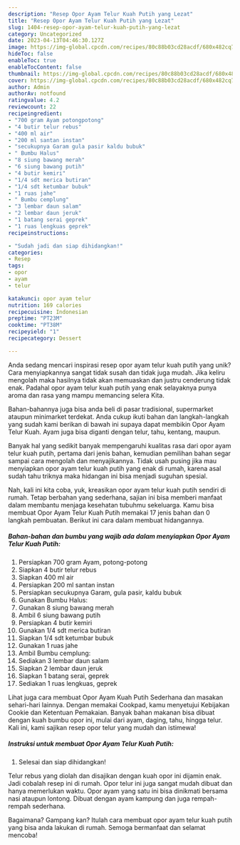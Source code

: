 ```yaml
---
description: "Resep Opor Ayam Telur Kuah Putih yang Lezat"
title: "Resep Opor Ayam Telur Kuah Putih yang Lezat"
slug: 1404-resep-opor-ayam-telur-kuah-putih-yang-lezat
category: Uncategorized
date: 2023-04-13T04:46:30.127Z
image: https://img-global.cpcdn.com/recipes/80c88b03cd28acdf/680x482cq70/opor-ayam-telur-kuah-putih-foto-resep-utama.jpg
hideToc: false
enableToc: true
enableTocContent: false
thumbnail: https://img-global.cpcdn.com/recipes/80c88b03cd28acdf/680x482cq70/opor-ayam-telur-kuah-putih-foto-resep-utama.jpg
cover: https://img-global.cpcdn.com/recipes/80c88b03cd28acdf/680x482cq70/opor-ayam-telur-kuah-putih-foto-resep-utama.jpg
author: Admin
authorAv: notfound
ratingvalue: 4.2
reviewcount: 22
recipeingredient:
- "700 gram Ayam potongpotong"
- "4 butir telur rebus"
- "400 ml air"
- "200 ml santan instan"
- "secukupnya Garam gula pasir kaldu bubuk"
- " Bumbu Halus"
- "8 siung bawang merah"
- "6 siung bawang putih"
- "4 butir kemiri"
- "1/4 sdt merica butiran"
- "1/4 sdt ketumbar bubuk"
- "1 ruas jahe"
- " Bumbu cemplung"
- "3 lembar daun salam"
- "2 lembar daun jeruk"
- "1 batang serai geprek"
- "1 ruas lengkuas geprek"
recipeinstructions:

- "Sudah jadi dan siap dihidangkan!"
categories:
- Resep
tags:
- opor
- ayam
- telur

katakunci: opor ayam telur 
nutrition: 169 calories
recipecuisine: Indonesian
preptime: "PT23M"
cooktime: "PT38M"
recipeyield: "1"
recipecategory: Dessert

---
```





Anda sedang mencari inspirasi resep opor ayam telur kuah putih yang unik? Cara menyiapkannya sangat tidak susah dan tidak juga mudah. Jika keliru mengolah maka hasilnya tidak akan memuaskan dan justru cenderung tidak enak. Padahal opor ayam telur kuah putih yang enak selayaknya punya aroma dan rasa yang mampu memancing selera Kita.





Bahan-bahannya juga bisa anda beli di pasar tradisional, supermarket ataupun minimarket terdekat. Anda cukup ikuti bahan dan langkah-langkah yang sudah kami berikan di bawah ini supaya dapat membikin Opor Ayam Telur Kuah. Ayam juga bisa diganti dengan telur, tahu, kentang, maupun.

Banyak hal yang sedikit banyak mempengaruhi kualitas rasa dari opor ayam telur kuah putih, pertama dari jenis bahan, kemudian pemilihan bahan segar sampai cara mengolah dan menyajikannya. Tidak usah pusing jika mau menyiapkan opor ayam telur kuah putih yang enak di rumah, karena asal sudah tahu triknya maka hidangan ini bisa menjadi suguhan spesial.






Nah, kali ini kita coba, yuk, kreasikan opor ayam telur kuah putih sendiri di rumah. Tetap berbahan yang sederhana, sajian ini bisa memberi manfaat dalam membantu menjaga kesehatan tubuhmu sekeluarga. Kamu bisa membuat Opor Ayam Telur Kuah Putih memakai 17 jenis bahan dan 0 langkah pembuatan. Berikut ini cara dalam membuat hidangannya.

<!--inarticleads1-->

##### Bahan-bahan dan bumbu yang wajib ada dalam menyiapkan Opor Ayam Telur Kuah Putih:

1. Persiapkan 700 gram Ayam, potong-potong
1. Siapkan 4 butir telur rebus
1. Siapkan 400 ml air
1. Persiapkan 200 ml santan instan
1. Persiapkan secukupnya Garam, gula pasir, kaldu bubuk
1. Gunakan  Bumbu Halus:
1. Gunakan 8 siung bawang merah
1. Ambil 6 siung bawang putih
1. Persiapkan 4 butir kemiri
1. Gunakan 1/4 sdt merica butiran
1. Siapkan 1/4 sdt ketumbar bubuk
1. Gunakan 1 ruas jahe
1. Ambil  Bumbu cemplung:
1. Sediakan 3 lembar daun salam
1. Siapkan 2 lembar daun jeruk
1. Siapkan 1 batang serai, geprek
1. Sediakan 1 ruas lengkuas, geprek


Lihat juga cara membuat Opor Ayam Kuah Putih Sederhana dan masakan sehari-hari lainnya. Dengan memakai Cookpad, kamu menyetujui Kebijakan Cookie dan Ketentuan Pemakaian. Banyak bahan makanan bisa dibuat dengan kuah bumbu opor ini, mulai dari ayam, daging, tahu, hingga telur. Kali ini, kami sajikan resep opor telur yang mudah dan istimewa! 

<!--inarticleads2-->

##### Instruksi untuk membuat Opor Ayam Telur Kuah Putih:


1. Selesai dan siap dihidangkan!

Telur rebus yang diolah dan disajikan dengan kuah opor ini dijamin enak. Jadi cobalah resep ini di rumah. Opor telur ini juga sangat mudah dibuat dan hanya memerlukan waktu. Opor ayam yang satu ini bisa dinikmati bersama nasi ataupun lontong. Dibuat dengan ayam kampung dan juga rempah-rempah sederhana. 

Bagaimana? Gampang kan? Itulah cara membuat opor ayam telur kuah putih yang bisa anda lakukan di rumah. Semoga bermanfaat dan selamat mencoba!
